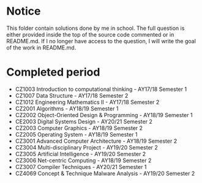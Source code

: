 # Notice #

This folder contain solutions done by me in school. The full question is either provided inside the top of the source code commented or in README.md. If I no longer have access to the question, I will write the goal of the work in README.md.

# Completed period
* CZ1003 Introduction to computational thinking - AY17/18 Semester 1
* CZ1007 Data Structure - AY17/18 Semester 2
* CZ1012 Engineering Mathematics II - AY17/18 Semester 2
* CZ2001 Algorithms - AY18/19 Semester 1
* CZ2002 Object-Oriented Design & Programming - AY18/19 Semester 1
* CE2003 Digital Systems Design - AY20/21 Semester 2
* CZ2003 Computer Graphics - AY18/19 Semester 2
* CZ2005 Operating System - AY18/19 Semester 1
* CZ3001 Advanced Computer Architecture - AY18/19 Semester 2
* CZ3004 Multi-disciplinary Project - AY19/20 Semester 2
* CZ3005 Artificial Intelligence - AY19/20 Semester 2
* CZ3006 Net-centric Computing - AY18/19 Semester 2
* CZ3007 Compiler Techniques - AY20/21 Semester 1
* CZ4069 Concept & Technique Malware Analysis - AY19/20 Semester 2
